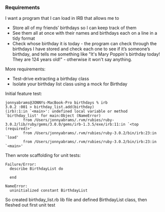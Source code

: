 
### Requirements

I want a program that I can load in IRB that allows me to
- Store all of my friends’ birthdays so I can keep track of them
- See them all at once with their names and birthdays each on a line in a tidy format
- Check whose birthday it is today - the program can check through the birthdays I have stored and check each one to see if it’s someone’s birthday, and tells me something like "It's Mary Poppin's birthday today! They are 124 years old!" - otherwise it won't say anything.

More requirements:
- Test-drive extracting a birthday class
- Isolate your birthday list class using a mock for Birthday

Initial feature test:

```
jonnyabrams@JONNYs-MacBook-Pro birthdays % irb
3.0.2 :001 > birthday_list.add(birthday)
(irb):1:in `<main>': undefined local variable or method `birthday_list' for main:Object (NameError)
        from /Users/jonnyabrams/.rvm/rubies/ruby-3.0.2/lib/ruby/gems/3.0.0/gems/irb-1.3.5/exe/irb:11:in `<top (required)>'
        from /Users/jonnyabrams/.rvm/rubies/ruby-3.0.2/bin/irb:23:in `load'
        from /Users/jonnyabrams/.rvm/rubies/ruby-3.0.2/bin/irb:23:in `<main>'
```

Then wrote scaffolding for unit tests:

```
Failure/Error:
  describe BirthdayList do
  
  end

NameError:
  uninitialized constant BirthdayList
```

So created birthday_list.rb lib file and defined BirthdayList class, then fleshed out first unit test